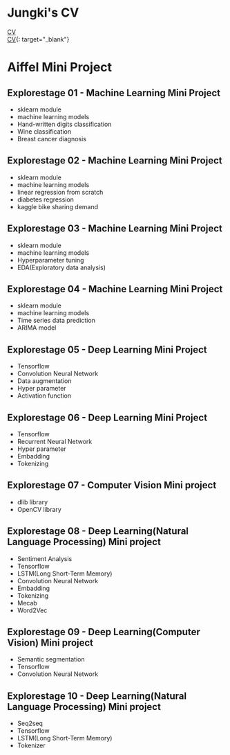 # Jungki's CV
<a href="https://aeolian83.github.io/" target="_blank">CV</a>  
[CV](https://aeolian83.github.io/){: target="_blank"}


# Aiffel Mini Project

## Explorestage 01 - Machine Learning Mini Project
- sklearn module
- machine learning models
- Hand-written digits classification
- Wine classification
- Breast cancer diagnosis


## Explorestage 02 - Machine Learning Mini Project
- sklearn module
- machine learning models
- linear regression from scratch
- diabetes regression
- kaggle bike sharing demand


## Explorestage 03 - Machine Learning Mini Project
- sklearn module
- machine learning models
- Hyperparameter tuning
- EDA(Exploratory data analysis)


## Explorestage 04 - Machine Learning Mini Project
- sklearn module
- machine learning models
- Time series data prediction
- ARIMA model


## Explorestage 05 - Deep Learning Mini Project
- Tensorflow
- Convolution Neural Network
- Data augmentation
- Hyper parameter
- Activation function


## Explorestage 06 - Deep Learning Mini Project
- Tensorflow
- Recurrent Neural Network
- Hyper parameter
- Embadding
- Tokenizing


## Explorestage 07 - Computer Vision Mini project
- dlib library
- OpenCV library


## Explorestage 08 - Deep Learning(Natural Language Processing) Mini project
- Sentiment Analysis
- Tensorflow
- LSTM(Long Short-Term Memory)
- Convolution Neural Network
- Embadding
- Tokenizing
- Mecab
- Word2Vec


## Explorestage 09 - Deep Learning(Computer Vision) Mini project
- Semantic segmentation
- Tensorflow
- Convolution Neural Network


## Explorestage 10 - Deep Learning(Natural Language Processing) Mini project
- Seq2seq
- Tensorflow
- LSTM(Long Short-Term Memory)
- Tokenizer